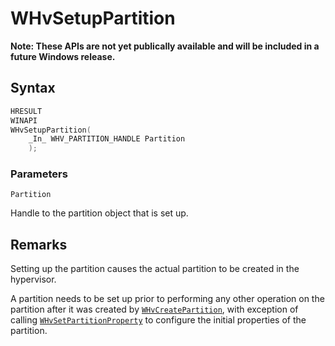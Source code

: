 # WHvSetupPartition
**Note: These APIs are not yet publically available and will be included in a future Windows release.**

## Syntax

```C
HRESULT
WINAPI
WHvSetupPartition(
    _In_ WHV_PARTITION_HANDLE Partition
    );
```

### Parameters

`Partition`

Handle to the partition object that is set up.
  

## Remarks

Setting up the partition causes the actual partition to be created in the hypervisor.

A partition needs to be set up prior to performing any other operation on the partition after it was created by [`WHvCreatePartition`](WHvCreatePartition.md), with exception of calling [`WHvSetPartitionProperty`](WHvSetPartitionProperty.md) to configure the initial properties of the partition.

